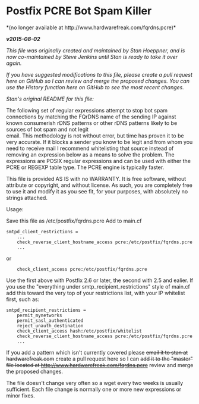 <h1>Postfix PCRE Bot Spam Killer</h2>
*(no longer available at http://www.hardwarefreak.com/fqrdns.pcre)*

<strong><em>v2015-08-02</em></strong>

<em>This file was originally created and maintained by Stan Hoeppner, and is now co-maintained by Steve Jenkins until Stan is ready to take it over again.</em>

<em>If you have suggested modifications to this file, please create a pull request here on GitHub so I can review and merge the proposed changes. You can use the History function here on GitHub to see the most recent changes.</em>

<em>Stan's original README for this file:</em>

The following set of regular expressions attempt to stop bot spam connections
by matching the FQrDNS name of the sending IP against known consumerish rDNS
patterns or other rDNS patterns likely to be sources of bot spam and not legit  
email.  This methodology is not without error, but time has proven it to be very
accurate.  If it blocks a sender you know to be legit and from whom you need to 
receive mail I recommend whitelisting that source instead of removing an expression
below as a means to solve the problem.  The expressions are POSIX regular
expressions and can be used with either the PCRE or REGEXP table type.  The PCRE
engine is typically faster. 

This file is provided AS IS with no WARRANTY.  It is free software, without attribute
or copyright, and without license.  As such, you are completely free to use it 
and modify it as you see fit, for your purposes, with absolutely no strings attached.

Usage:

Save this file as /etc/postfix/fqrdns.pcre
Add to main.cf

    smtpd_client_restrictions =
    	...
    	check_reverse_client_hostname_access pcre:/etc/postfix/fqrdns.pcre
    	...

or

    	check_client_access pcre:/etc/postfix/fqrdns.pcre

Use the first above with Postfix 2.6 or later, the second with 2.5 and ealier.  If you
use the "everything under smtp_recipient_restrictions" style of main.cf add this
toward the very top of your restrictions list, with your IP whitelist first, such as:

    smtpd_recipient_restrictions =
    	permit_mynetworks
    	permit_sasl_authenticated
    	reject_unauth_destination
    	check_client_access hash:/etc/postfix/whitelist
    	check_reverse_client_hostname_access pcre:/etc/postfix/fqrdns.pcre
    	...

If you add a pattern which isn't currently covered please ~~email it to stan at hardwarefreak.com~~ create a pull request here so I can ~~add it to the "master" file located at http://www.hardwarefreak.com/fqrdns.pcre~~ review and merge the proposed changes.

The file doesn't change very often so a wget every two weeks is usually sufficient.
Each file change is normally one or more new expressions or minor fixes.
